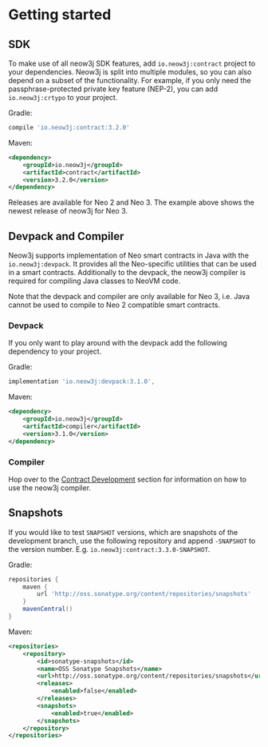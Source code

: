 # Getting started

## SDK

To make use of all neow3j SDK features, add `io.neow3j:contract` project to your dependencies.
Neow3j is split into multiple modules, so you can also depend on a subset of the functionality. 
For example, if you only need the passphrase-protected private key feature (NEP-2), you can add
`io.neow3j:crtypo` to your project.

Gradle:
```groovy
compile 'io.neow3j:contract:3.2.0'
```

Maven:
```xml
<dependency>
    <groupId>io.neow3j</groupId>
    <artifactId>contract</artifactId>
    <version>3.2.0</version>
</dependency>
```

Releases are available for Neo 2 and Neo 3. The example above shows the newest release of neow3j for
Neo 3.


## Devpack and Compiler

Neow3j supports implementation of Neo smart contracts in Java with the `io.neow3j:devpack`.
It provides all the Neo-specific utilities that can be used in a smart contracts. Additionally to
the devpack, the neow3j compiler is required for compiling Java classes to NeoVM code. 

Note that the devpack and compiler are only available for Neo 3, i.e. Java cannot be used to compile
to Neo 2 compatible smart contracts.


### Devpack

If you only want to play around with the devpack add the following dependency to your project.

Gradle:
```groovy
implementation 'io.neow3j:devpack:3.1.0',
```

Maven:
```xml
<dependency>
    <groupId>io.neow3j</groupId>
    <artifactId>compiler</artifactId>
    <version>3.1.0</version>
</dependency>
```


### Compiler 

Hop over to the [Contract Development](../neo3_guides/contract_development.md?id=compilation)
section for information on how to use the neow3j compiler.


## Snapshots

If you would like to test `SNAPSHOT` versions, which are snapshots of the development branch, use
the following repository and append `-SNAPSHOT` to the version number. E.g.
`io.neow3j:contract:3.3.0-SNAPSHOT`.

Gradle:

```groovy
repositories {
    maven {
        url 'http://oss.sonatype.org/content/repositories/snapshots'
    }
    mavenCentral()
}
```

Maven:

```xml
<repositories>
    <repository>
        <id>sonatype-snapshots</id>
        <name>OSS Sonatype Snapshots</name>
        <url>http://oss.sonatype.org/content/repositories/snapshots</url>
        <releases>
            <enabled>false</enabled>
        </releases>
        <snapshots>
            <enabled>true</enabled>
        </snapshots>
    </repository>
</repositories>
```
